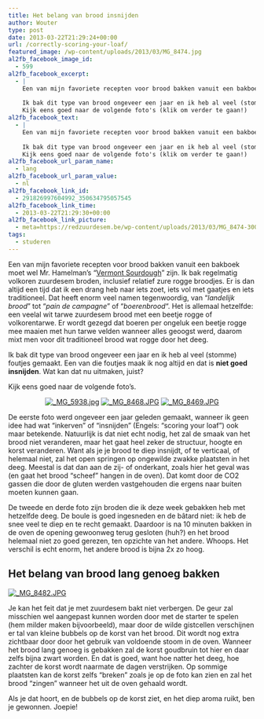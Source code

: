 ```yaml
---
title: Het belang van brood insnijden
author: Wouter
type: post
date: 2013-03-22T21:29:24+00:00
url: /correctly-scoring-your-loaf/
featured_image: /wp-content/uploads/2013/03/MG_8474.jpg
al2fb_facebook_image_id:
  - 599
al2fb_facebook_excerpt:
  - |
    Een van mijn favoriete recepten voor brood bakken vanuit een bakboek moet wel Mr. Hamelman's "Vermont Sourdough" zijn. Ik bak regelmatig volkoren zuurdesembroden, inclusief relatief zure rogge broodjes. Er is dan altijd een tijd dat ik een drang heb naar iets zoet, iets vol met gaatjes en iets traditioneel. Dat heeft enorm veel namen tegenwoordig, van "landelijk brood" tot "pain de campagne" of "boerenbrood". Het is allemaal hetzelfde: een veelal wit tarwe zuurdesembrood met een beetje rogge of volkorentarwe. Er wordt gezegd dat boeren per ongeluk een beetje rogge mee maaien met hun tarwe velden wanneer alles geoogst werd, daarom mixt men voor dit traditioneel brood wat rogge door het deeg.
    
    Ik bak dit type van brood ongeveer een jaar en ik heb al veel (stomme) foutjes gemaakt. Een van die foutjes maak ik nog altijd en dat is niet goed insnijden. Wat kan dat nu uitmaken, juist?
    Kijk eens goed naar de volgende foto's (klik om verder te gaan!)
al2fb_facebook_text:
  - |
    Een van mijn favoriete recepten voor brood bakken vanuit een bakboek moet wel Mr. Hamelman's "Vermont Sourdough" zijn. Ik bak regelmatig volkoren zuurdesem broden, inclusief relatief zure rogge broodjes. Er is dan altijd een tijd dat ik een drang heb naar iets zoet, iets vol met gaatjes en iets traditioneel. Dat heeft enorm veel namen tegenwoordig, van "landelijk brood" tot "pain de campagne" of "boerenbrood". Het is allemaal hetzelfde: een veelal wit tarwe zuurdesem brood met een beetje rogge of volkorentarwe. Er wordt gezegd dat boeren per ongeluk een beetje rogge mee maaien met hun tarwe velden wanneer alles geoogst werd, daarom mixt men voor dit traditioneel brood wat rogge door het deeg.
    
    Ik bak dit type van brood ongeveer een jaar en ik heb al veel (stomme) foutjes gemaakt. Een van die foutjes maak ik nog altijd en dat is niet goed insnijden. Wat kan dat nu uitmaken, juist?
    Kijk eens goed naar de volgende foto's (klik om verder te gaan!)
al2fb_facebook_url_param_name:
  - lang
al2fb_facebook_url_param_value:
  - nl
al2fb_facebook_link_id:
  - 291826997604992_350634795057545
al2fb_facebook_link_time:
  - 2013-03-22T21:29:30+00:00
al2fb_facebook_link_picture:
  - meta=https://redzuurdesem.be/wp-content/uploads/2013/03/MG_8474-300x200.jpg
tags:
  - studeren
---
```


Een van mijn favoriete recepten voor brood bakken vanuit een bakboek moet wel Mr. Hamelman&#8217;s &#8220;[Vermont Sourdough][2]&#8221; zijn. Ik bak regelmatig volkoren zuurdesem broden, inclusief relatief zure rogge broodjes. Er is dan altijd een tijd dat ik een drang heb naar iets zoet, iets vol met gaatjes en iets traditioneel. Dat heeft enorm veel namen tegenwoordig, van &#8220;_landelijk brood_&#8221; tot &#8220;_pain de campagne_&#8221; of &#8220;_boerenbrood_&#8220;. Het is allemaal hetzelfde: een veelal wit tarwe zuurdesem brood met een beetje rogge of volkorentarwe. Er wordt gezegd dat boeren per ongeluk een beetje rogge mee maaien met hun tarwe velden wanneer alles geoogst werd, daarom mixt men voor dit traditioneel brood wat rogge door het deeg.

Ik bak dit type van brood ongeveer een jaar en ik heb al veel (stomme) foutjes gemaakt. Een van die foutjes maak ik nog altijd en dat is **niet goed insnijden**. Wat kan dat nu uitmaken, juist?
  
Kijk eens goed naar de volgende foto&#8217;s.

<p style="text-align: center;"><a href="http://lh5.ggpht.com/-81BfVCDm4WU/UUzEpxVFYVI/AAAAAAAAGyQ/0b3AGW8S-eA/s1024/_MG_5938.jpg" link="https://picasaweb.google.com/108809100421188137955/Savesourdough#5858273437197623634" title="" ><img src="https://lh5.ggpht.com/-81BfVCDm4WU/UUzEpxVFYVI/AAAAAAAAGyQ/0b3AGW8S-eA/w400-o/_MG_5938.jpg" alt="_MG_5938.jpg" title="" class="alignleft pe2-photo"  /></a> <a href="http://lh5.ggpht.com/-azE8YXmTmjU/UUzEsEkgm_I/AAAAAAAAGyY/0qfHoalpdq8/s1024/_MG_8468.JPG" link="https://picasaweb.google.com/108809100421188137955/Savesourdough#5858273476722334706" title="" ><img src="https://lh5.ggpht.com/-azE8YXmTmjU/UUzEsEkgm_I/AAAAAAAAGyY/0qfHoalpdq8/w400-o/_MG_8468.JPG" alt="_MG_8468.JPG" title="" class="alignleft pe2-photo"  /></a> <a href="http://lh5.ggpht.com/-D4dqO9SiXoI/UUzEtR-XF4I/AAAAAAAAGyg/mLsQ6OT5D98/s1024/_MG_8469.JPG" link="https://picasaweb.google.com/108809100421188137955/Savesourdough#5858273497500292994" title="" ><img src="https://lh5.ggpht.com/-D4dqO9SiXoI/UUzEtR-XF4I/AAAAAAAAGyg/mLsQ6OT5D98/w400-o/_MG_8469.JPG" alt="_MG_8469.JPG" title="" class="alignleft pe2-photo"  /></a></p>

<div style="clear: both;">
  
  <p>
    De eerste foto werd ongeveer een jaar geleden gemaakt, wanneer ik geen idee had wat &#8220;inkerven&#8221; of &#8220;insnijden&#8221; (Engels: &#8220;scoring your loaf&#8221;) ook maar betekende. Natuurlijk is dat niet echt nodig, het zal de smaak van het brood niet veranderen, maar het gaat heel zeker de structuur, hoogte en korst veranderen. Want als je je brood te diep insnijdt, of te verticaal, of helemaal niet, zal het open springen op ongewilde zwakke plaatsten in het deeg. Meestal is dat dan aan de zij- of onderkant, zoals hier het geval was (en gaat het brood &#8220;scheef&#8221; hangen in de oven). Dat komt door de CO2 gassen die door de gluten werden vastgehouden die ergens naar buiten moeten kunnen gaan.
  </p>
</div>

De tweede en derde foto zijn broden die ik deze week gebakken heb met hetzelfde deeg. De boule is goed ingesneden en de bâtard niet: ik heb de snee veel te diep en te recht gemaakt. Daardoor is na 10 minuten bakken in de oven de opening gewoonweg terug gesloten (huh?) en het brood helemaal niet zo goed gerezen, ten opzichte van het andere. Whoops. Het verschil is echt enorm, het andere brood is bijna 2x zo hoog.

## Het belang van brood lang genoeg bakken


<a href="http://lh3.ggpht.com/-jlFDMm2xyb8/UUzEuiqom4I/AAAAAAAAGyo/hRtUY2I89cQ/s1024/_MG_8482.JPG" link="https://picasaweb.google.com/108809100421188137955/Savesourdough#5858273519160826754" title="" ><img src="https://lh3.ggpht.com/-jlFDMm2xyb8/UUzEuiqom4I/AAAAAAAAGyo/hRtUY2I89cQ/w400-o/_MG_8482.JPG" alt="_MG_8482.JPG" title="" class="alignleft pe2-photo"  /></a>

Je kan het feit dat je met zuurdesem bakt niet verbergen. De geur zal misschien wel aangepast kunnen worden door met de starter te spelen (hem milder maken bijvoorbeeld), maar door de wilde gistcellen verschijnen er tal van kleine bubbels op de korst van het brood. Dit wordt nog extra zichtbaar door door het gebruik van voldoende stoom in de oven. Wanneer het brood lang genoeg is gebakken zal de korst goudbruin tot hier en daar zelfs bijna zwart worden. En dat is goed, want hoe natter het deeg, hoe zachter de korst wordt naarmate de dagen verstrijken. Op sommige plaatsten kan de korst zelfs &#8220;breken&#8221; zoals je op de foto kan zien en zal het brood &#8220;zingen&#8221; wanneer het uit de oven gehaald wordt.
  
Als je dat hoort, en de bubbels op de korst ziet, en het diep aroma ruikt, ben je gewonnen. Joepie!

<p class="clear">

 [1]: https://redzuurdesem.be/wp-content/uploads/2013/03/MG_8474.jpg
 [2]: https://redzuurdesem.be/vermont-style-sourdough/ "Vermont Style Sourdough"